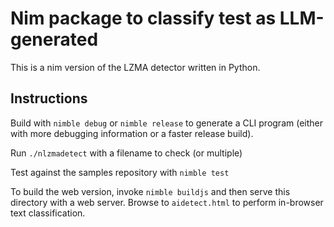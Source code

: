 # Nim package to classify test as LLM-generated

This is a nim version of the LZMA detector written in Python. 

## Instructions
Build with `nimble debug` or `nimble release` to generate a CLI program (either with more debugging information or a faster release build).

Run `./nlzmadetect` with a filename to check (or multiple)

Test against the samples repository with `nimble test`

To build the web version, invoke `nimble buildjs` and then serve this directory with a web server. Browse to `aidetect.html` to perform in-browser
text classification.
